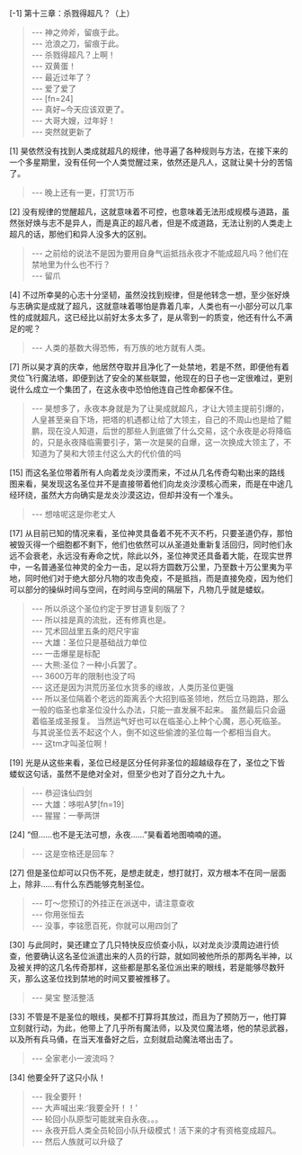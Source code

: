 
[-1] 第十三章：杀戮得超凡？（上）
>--- 神之帅斧，留痕于此。<br>
>--- 沧浪之刀，留痕于此。<br>
>--- 杀戮得超凡？上啊！<br>
>--- 双黄蛋！<br>
>--- 最近过年了？<br>
>--- 爱了爱了<br>
>--- [fn=24]<br>
>--- 真好~今天应该双更了。<br>
>--- 大哥大嫂，过年好！<br>
>--- 突然就更新了<br>

[1] 昊依然没有找到人类成就超凡的规律，他寻遍了各种规则与方法，在接下来的一个多星期里，没有任何一个人类觉醒过来，依然还是凡人，这就让昊十分的苦恼了。
>--- 晚上还有一更，打赏1万币<br>

[2] 没有规律的觉醒超凡，这就意味着不可控，也意味着无法形成规模与道路，虽然张好焕与志不是异人，而是真正的超凡者，但是不成道路，无法让别的人类走上超凡的话，那他们和异人没多大的区别。
>--- 之前给的说法不是因为要用自身气运抵挡永夜才不能成超凡吗？他们在禁地里为什么也不行？<br>
>--- 留爪<br>

[4] 不过所幸昊的心志十分坚韧，虽然没找到规律，但是他转念一想，至少张好焕与志确实是成就了超凡，这就意味着哪怕是靠着几率，人类也有一小部分可以几率性的成就超凡，这已经比以前好太多太多了，是从零到一的质变，他还有什么不满足的呢？
>--- 人类的基数大得恐怖，有万族的地方就有人类。<br>

[7] 所以昊才真的庆幸，他居然夺取并且净化了一处禁地，若是不然，即便他有着灵位飞行魔法塔，即便到达了安全的某些联盟，他现在的日子也一定很难过，更别说什么成立一个集团了，在这永夜中恐怕他连自己性命都保不住。
>--- 昊想多了，永夜本身就是为了让昊成就超凡，才让大领主提前引爆的，人皇甚至亲自下场，把塔的机遇都让给了大领主，自己的不周山也是给了鲲鹏，现在没人知道，后世的那些人到底做了什么交易，这个永夜是必将降临的，只是永夜降临需要引子，第一次是昊的自爆，这一次换成大领主了，不知道为了昊和大领主付这么大的代价值的吗<br>

[15] 而这名圣位带着所有人向着龙炎沙漠而来，不过从几名传奇勾勒出来的路线图来看，昊发现这名圣位并不是直接带着他们向龙炎沙漠核心而来，而是在中途几经环绕，虽然大方向确实是龙炎沙漠这边，但却并没有一个准头。
>--- 想啥呢这是你老丈人<br>

[17] 从目前已知的情况来看，圣位神灵具备着不死不灭不朽，只要圣道仍存，那怕被毁灭得一个细胞都不剩下，他们也依然可以从圣道处重新复活回归，同时他们永远不会衰老，永远没有寿命之忧，除此以外，圣位神灵还具备着大能，在现实世界中，一名普通圣位神灵的全力一击，足以将方圆数万公里，乃至数十万公里夷为平地，同时他们对于绝大部分凡物的攻击免疫，不是抵挡，而是直接免疫，因为他们可以部分的操纵时间与空间，在时间与空间的隔层下，凡物几乎就是蝼蚁。
>--- 所以杀这个圣位约定于罗甘道复刻版了？<br>
>--- 所以挂是真的流批，还有修真也是。<br>
>--- 咒术回战里五条的咫尺宇宙<br>
>--- 大雄：圣位只是基础战力单位<br>
>--- 一击爆星是标配<br>
>--- 大熊:圣位？一种小兵罢了。<br>
>--- 3600万年的限制也没了吗<br>
>--- 这还是因为洪荒历圣位水货多的缘故，人类历圣位更强<br>
>--- 所以圣位隔着个老远的距离丢个大招到临圣领地，然后立马跑路，那么一般的临圣也拿圣位没什么办法，只能一直发展不起来。
虽然最后只会逼着临圣成圣报复。
当然运气好也可以在临圣心上种个心魔，恶心死临圣。
与其说圣位丢不起这个人，倒不如这些偷渡的圣位每一个都相当自大。<br>
>--- 这tm才叫圣位啊！<br>

[19] 光是从这些来看，圣位已经是区分任何非圣位的超越级存在了，圣位之下皆蝼蚁这句话，虽然不是绝对全对，但至少也对了百分之九十九。
>--- 恭迎诛仙四剑<br>
>--- 大雄：哆啦A梦[fn=19]<br>
>--- 猩猩：一拳两饼<br>

[24] “但……也不是无法可想，永夜……”昊看着地图喃喃的道。
>--- 这是空格还是回车？<br>

[27] 但是圣位却可以只伤不死，是想走就走，想打就打，双方根本不在同一层面上，除非……有什么东西能够克制圣位。
>--- 叮～您预订的外挂正在派送中，请注意查收<br>
>--- 你用张恒去<br>
>--- 没事，李铭愿百死，你就可以用四剑了<br>

[30] 与此同时，昊还建立了几只特快反应侦查小队，以对龙炎沙漠周边进行侦查，他要确认这名圣位派遣出来的人员的行踪，就如同被他所杀的那两名半神，以及被关押的这几名传奇那样，这些都是那名圣位派出来的眼线，若是能够尽数歼灭，那么这圣位找到禁地的时间又要被推移了。
>--- 昊宝 整活整活<br>

[33] 不管是不是圣位的眼线，昊都不打算将其放过，而且为了预防万一，他打算立刻就行动，为此，他带上了几乎所有魔法师，以及灵位魔法塔，他的禁忌武器，以及所有兵马俑，在当天准备好之后，立刻就启动魔法塔出击了。
>--- 全家老小一波流吗？<br>

[34] 他要全歼了这只小队！
>--- 我全要歼！<br>
>--- 大声喊出来:‘我要全歼！！’<br>
>--- 轮回小队原型可能就来自永夜。。。<br>
>--- 永夜开启人类全员轮回小队升级模式！活下来的才有资格变成超凡。<br>
>--- 然后人族就可以升级了<br>
